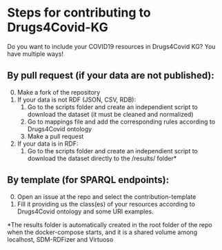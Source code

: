 # Steps for contributing to Drugs4Covid-KG

Do you want to include your COVID19 resources in Drugs4Covid KG? You have multiple ways!


## By pull request (if your data are not published):

0) Make a fork of the repository
1) If your data is not RDF (JSON, CSV, RDB):
    1) Go to the scripts folder and create an independient script to download the dataset (it must be cleaned and normalized)
    2) Go to mappings file and add the corresponding rules according to Drugs4Covid ontology
    3) Make a pull request
2) If your data is in RDF:
    1) Go to the scripts folder and create an independient script to download the dataset directly to the /results/ folder*

## By template (for SPARQL endpoints):

0) Open an issue at the repo and select the contribution-template
1) Fill it providing us the class(es) of your resources according to Drugs4Covid ontology and some URI examples.


*The results folder is automatically created in the root folder of the repo when the docker-compose starts, and it is a shared volume among localhost, SDM-RDFizer and Virtuoso
